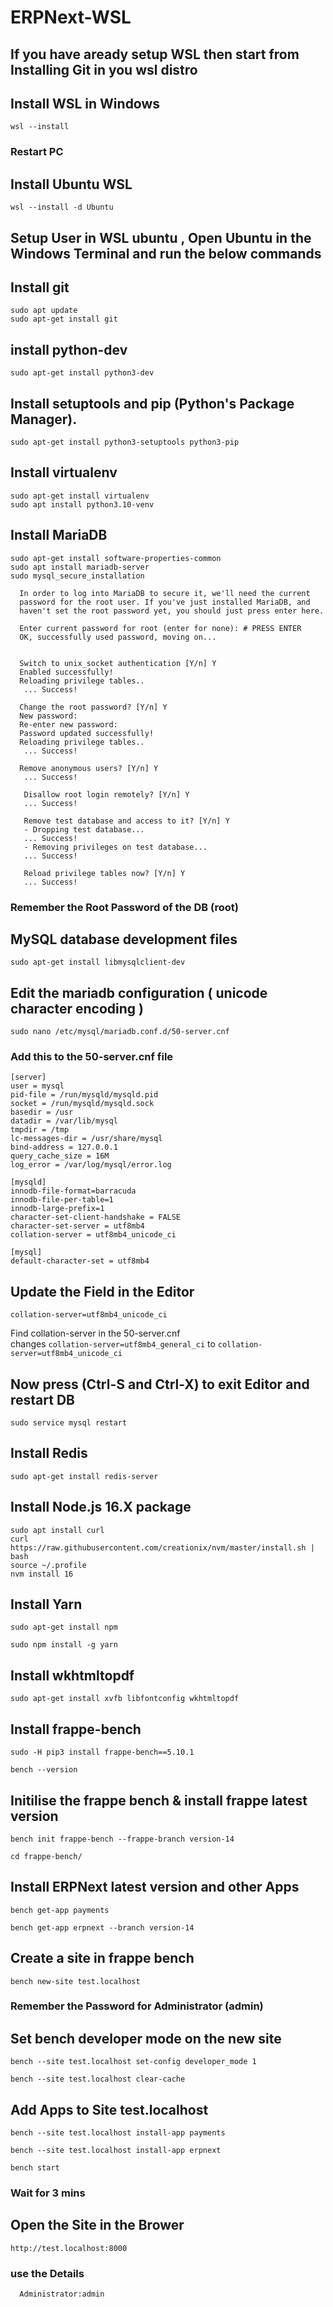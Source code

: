 # ERPNext-WSL
 ## If you have aready setup WSL then start from Installing Git in you wsl distro
## Install WSL in Windows
    wsl --install
  ### Restart PC
## Install Ubuntu WSL
    wsl --install -d Ubuntu
  
## Setup User in WSL ubuntu , Open Ubuntu in the Windows Terminal and run the below commands

## Install git
    sudo apt update
    sudo apt-get install git

## install python-dev
    sudo apt-get install python3-dev

## Install setuptools and pip (Python's Package Manager).
    sudo apt-get install python3-setuptools python3-pip

## Install virtualenv    
    sudo apt-get install virtualenv
    sudo apt install python3.10-venv

## Install MariaDB
    sudo apt-get install software-properties-common
    sudo apt install mariadb-server
    sudo mysql_secure_installation
    
      In order to log into MariaDB to secure it, we'll need the current
      password for the root user. If you've just installed MariaDB, and
      haven't set the root password yet, you should just press enter here.

      Enter current password for root (enter for none): # PRESS ENTER
      OK, successfully used password, moving on...
      
      
      Switch to unix_socket authentication [Y/n] Y
      Enabled successfully!
      Reloading privilege tables..
       ... Success!
 
      Change the root password? [Y/n] Y
      New password: 
      Re-enter new password: 
      Password updated successfully!
      Reloading privilege tables..
       ... Success!

      Remove anonymous users? [Y/n] Y
       ... Success!
 
       Disallow root login remotely? [Y/n] Y
       ... Success!

       Remove test database and access to it? [Y/n] Y
       - Dropping test database...
       ... Success!
       - Removing privileges on test database...
       ... Success!
 
       Reload privilege tables now? [Y/n] Y
       ... Success!
  ### Remember the Root Password of the DB (root)
## MySQL database development files

    sudo apt-get install libmysqlclient-dev

## Edit the mariadb configuration ( unicode character encoding )

    sudo nano /etc/mysql/mariadb.conf.d/50-server.cnf

### Add this to the 50-server.cnf file

    [server]
    user = mysql
    pid-file = /run/mysqld/mysqld.pid
    socket = /run/mysqld/mysqld.sock
    basedir = /usr
    datadir = /var/lib/mysql
    tmpdir = /tmp
    lc-messages-dir = /usr/share/mysql
    bind-address = 127.0.0.1
    query_cache_size = 16M
    log_error = /var/log/mysql/error.log
    
    [mysqld]
    innodb-file-format=barracuda
    innodb-file-per-table=1
    innodb-large-prefix=1
    character-set-client-handshake = FALSE
    character-set-server = utf8mb4
    collation-server = utf8mb4_unicode_ci      
     
    [mysql]
    default-character-set = utf8mb4
## Update the Field in the Editor
    collation-server=utf8mb4_unicode_ci  
  Find collation-server in the 50-server.cnf <br />
  changes <code>collation-server=utf8mb4_general_ci</code> to  <code>collation-server=utf8mb4_unicode_ci</code>   
        
## Now press (Ctrl-S and Ctrl-X) to exit Editor and restart DB
    sudo service mysql restart

## Install Redis
    sudo apt-get install redis-server

## Install Node.js 16.X package
    sudo apt install curl 
    curl https://raw.githubusercontent.com/creationix/nvm/master/install.sh | bash
    source ~/.profile
    nvm install 16

## Install Yarn
    sudo apt-get install npm
    
    sudo npm install -g yarn

## Install wkhtmltopdf
    sudo apt-get install xvfb libfontconfig wkhtmltopdf
    
## Install frappe-bench
    sudo -H pip3 install frappe-bench==5.10.1
    
    bench --version
    
## Initilise the frappe bench & install frappe latest version 
    bench init frappe-bench --frappe-branch version-14
    
    cd frappe-bench/
    
## Install ERPNext latest version and other Apps
    bench get-app payments
    
    bench get-app erpnext --branch version-14
    
## Create a site in frappe bench     
    bench new-site test.localhost
  ### Remember the Password for Administrator (admin)
  
## Set bench developer mode on the new site    
    bench --site test.localhost set-config developer_mode 1
    
    bench --site test.localhost clear-cache  
## Add Apps to Site test.localhost
    
    bench --site test.localhost install-app payments
    
    bench --site test.localhost install-app erpnext
    
    bench start
  ### Wait for 3 mins 
## Open the Site in the Brower 
    http://test.localhost:8000
  ### use the Details 
      Administrator:admin
    
